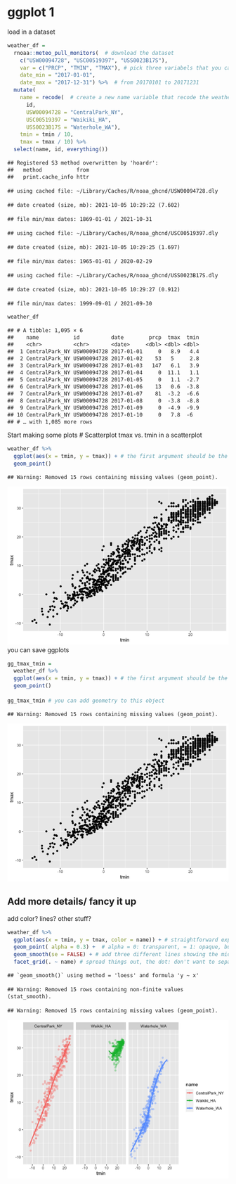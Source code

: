 ggplot 1
================

load in a dataset

``` r
weather_df = 
  rnoaa::meteo_pull_monitors(  # download the dataset 
    c("USW00094728", "USC00519397", "USS0023B17S"),
    var = c("PRCP", "TMIN", "TMAX"), # pick three variabels that you care about
    date_min = "2017-01-01",
    date_max = "2017-12-31") %>%  # from 20170101 to 20171231
  mutate(
    name = recode(  # create a new name variable that recode the weather station
      id, 
      USW00094728 = "CentralPark_NY", 
      USC00519397 = "Waikiki_HA",
      USS0023B17S = "Waterhole_WA"),
    tmin = tmin / 10,
    tmax = tmax / 10) %>%
  select(name, id, everything())
```

    ## Registered S3 method overwritten by 'hoardr':
    ##   method           from
    ##   print.cache_info httr

    ## using cached file: ~/Library/Caches/R/noaa_ghcnd/USW00094728.dly

    ## date created (size, mb): 2021-10-05 10:29:22 (7.602)

    ## file min/max dates: 1869-01-01 / 2021-10-31

    ## using cached file: ~/Library/Caches/R/noaa_ghcnd/USC00519397.dly

    ## date created (size, mb): 2021-10-05 10:29:25 (1.697)

    ## file min/max dates: 1965-01-01 / 2020-02-29

    ## using cached file: ~/Library/Caches/R/noaa_ghcnd/USS0023B17S.dly

    ## date created (size, mb): 2021-10-05 10:29:27 (0.912)

    ## file min/max dates: 1999-09-01 / 2021-09-30

``` r
weather_df
```

    ## # A tibble: 1,095 × 6
    ##    name           id          date        prcp  tmax  tmin
    ##    <chr>          <chr>       <date>     <dbl> <dbl> <dbl>
    ##  1 CentralPark_NY USW00094728 2017-01-01     0   8.9   4.4
    ##  2 CentralPark_NY USW00094728 2017-01-02    53   5     2.8
    ##  3 CentralPark_NY USW00094728 2017-01-03   147   6.1   3.9
    ##  4 CentralPark_NY USW00094728 2017-01-04     0  11.1   1.1
    ##  5 CentralPark_NY USW00094728 2017-01-05     0   1.1  -2.7
    ##  6 CentralPark_NY USW00094728 2017-01-06    13   0.6  -3.8
    ##  7 CentralPark_NY USW00094728 2017-01-07    81  -3.2  -6.6
    ##  8 CentralPark_NY USW00094728 2017-01-08     0  -3.8  -8.8
    ##  9 CentralPark_NY USW00094728 2017-01-09     0  -4.9  -9.9
    ## 10 CentralPark_NY USW00094728 2017-01-10     0   7.8  -6  
    ## # … with 1,085 more rows

Start making some plots # Scatterplot tmax vs. tmin in a scatterplot

``` r
weather_df %>% 
  ggplot(aes(x = tmin, y = tmax)) + # the first argument should be the df ?
  geom_point()
```

    ## Warning: Removed 15 rows containing missing values (geom_point).

![](visualization_pt1_files/figure-gfm/unnamed-chunk-4-1.png)<!-- -->
you can save ggplots

``` r
gg_tmax_tmin = 
  weather_df %>% 
  ggplot(aes(x = tmin, y = tmax)) + # the first argument should be the df ?
  geom_point()

gg_tmax_tmin # you can add geometry to this object
```

    ## Warning: Removed 15 rows containing missing values (geom_point).

![](visualization_pt1_files/figure-gfm/unnamed-chunk-5-1.png)<!-- -->

## Add more details/ fancy it up

add color? lines? other stuff?

``` r
weather_df %>% 
  ggplot(aes(x = tmin, y = tmax, color = name)) + # straightforward explanation
  geom_point( alpha = 0.3) +  # alpha = 0: transparent, = 1: opaque, but the line is left along. you can set the geometry specific aesthetic by adding the aes() here or in ggplot() function (this will be global)
  geom_smooth(se = FALSE) + # add three different lines showing the middle of the data set (nonlinear), Display confidence interval around smooth? 
  facet_grid(. ~ name) # spread things out, the dot: don't want to separate the rows, just give me three separate columns
```

    ## `geom_smooth()` using method = 'loess' and formula 'y ~ x'

    ## Warning: Removed 15 rows containing non-finite values (stat_smooth).

    ## Warning: Removed 15 rows containing missing values (geom_point).

![](visualization_pt1_files/figure-gfm/unnamed-chunk-6-1.png)<!-- -->

